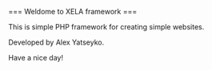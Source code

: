 === Weldome to XELA framework ===

This is simple PHP framework for creating simple websites. 

Developed by Alex Yatseyko.

Have a nice day! 